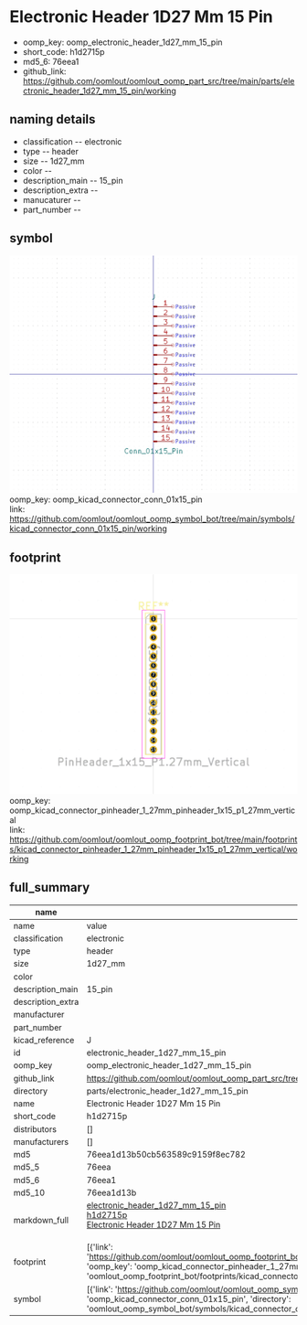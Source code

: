 # Electronic Header 1D27 Mm 15 Pin

  
* oomp_key: oomp_electronic_header_1d27_mm_15_pin 
* short_code: h1d2715p
* md5_6: 76eea1  
* github_link: https://github.com/oomlout/oomlout_oomp_part_src/tree/main/parts/electronic_header_1d27_mm_15_pin/working  
## naming details
* classification -- electronic
* type -- header
* size -- 1d27_mm
* color -- 
* description_main -- 15_pin
* description_extra -- 
* manucaturer -- 
* part_number -- 



## symbol

![](symbol/0/working/working_600.png)  
oomp_key: oomp_kicad_connector_conn_01x15_pin  
link: https://github.com/oomlout/oomlout_oomp_symbol_bot/tree/main/symbols/kicad_connector_conn_01x15_pin/working  

## footprint

![](footprint/0/working/working_600.png)  
oomp_key: oomp_kicad_connector_pinheader_1_27mm_pinheader_1x15_p1_27mm_vertical  
link: https://github.com/oomlout/oomlout_oomp_footprint_bot/tree/main/footprints/kicad_connector_pinheader_1_27mm_pinheader_1x15_p1_27mm_vertical/working  

## full_summary
| name | value | 
| --- | --- | 
| name | value | 
| classification | electronic | 
| type | header | 
| size | 1d27_mm | 
| color |  | 
| description_main | 15_pin | 
| description_extra |  | 
| manufacturer |  | 
| part_number |  | 
| kicad_reference | J | 
| id | electronic_header_1d27_mm_15_pin | 
| oomp_key | oomp_electronic_header_1d27_mm_15_pin | 
| github_link | https://github.com/oomlout/oomlout_oomp_part_src/tree/main/parts/electronic_header_1d27_mm_15_pin/working | 
| directory | parts/electronic_header_1d27_mm_15_pin | 
| name | Electronic Header 1D27 Mm 15 Pin | 
| short_code | h1d2715p | 
| distributors | [] | 
| manufacturers | [] | 
| md5 | 76eea1d13b50cb563589c9159f8ec782 | 
| md5_5 | 76eea | 
| md5_6 | 76eea1 | 
| md5_10 | 76eea1d13b | 
| markdown_full | [electronic_header_1d27_mm_15_pin](https://github.com/oomlout/oomlout_oomp_part_src/tree/main/parts/electronic_header_1d27_mm_15_pin/working)<br>[h1d2715p](https://github.com/oomlout/oomlout_oomp_part_src/tree/main/parts/electronic_header_1d27_mm_15_pin/working)<br>[Electronic Header 1D27 Mm 15 Pin](https://github.com/oomlout/oomlout_oomp_part_src/tree/main/parts/electronic_header_1d27_mm_15_pin/working)<br><br> | 
| footprint | [{'link': 'https://github.com/oomlout/oomlout_oomp_footprint_bot/tree/main/foootprntss/kicad_connector_pinheader_1_27mm_pinheader_1x15_p1_27mm_vertical', 'oomp_key': 'oomp_kicad_connector_pinheader_1_27mm_pinheader_1x15_p1_27mm_vertical', 'directory': 'oomlout_oomp_footprint_bot/footprints/kicad_connector_pinheader_1_27mm_pinheader_1x15_p1_27mm_vertical//working/working.kicad_mod'}] | 
| symbol | [{'link': 'https://github.com/oomlout/oomlout_oomp_symbol_bot/tree/main/symbols/kicad_connector_conn_01x15_pin', 'oomp_key': 'oomp_kicad_connector_conn_01x15_pin', 'directory': 'oomlout_oomp_symbol_bot/symbols/kicad_connector_conn_01x15_pin//working/working.kicad_sym'}] | 
